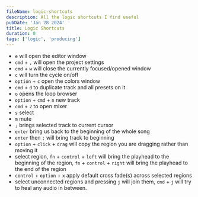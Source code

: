 ```yaml
---
fileName: logic-shortcuts
description: All the logic shortcuts I find useful
pubDate: 'Jan 28 2024'
title: Logic Shortcuts
duration: 0
tags: ['logic', 'producing']
---
```


- `e` will open the editor window
- `cmd` + `,` will open the project settings
- `cmd` + `w` will close the currently focused/opened window
- `c` will turn the cycle on/off
- `option` + `c` open the colors window
- `cmd` + `d` to duplicate track and all presets on it
- `o` opens the loop browser
- `option` + `cmd` + `n` new track
- `cmd` + `2` to open mixer
- `s` select
- `m` mute
- `;` brings selected track to current cursor
- `enter` bring us back to the beginning of the whole song
- `enter` then `;` will bring track to beginning
- `option` + `click` + `drag` will copy the region you are dragging rather than moving it
- select region, `fn` + `control` + `left` will bring the playhead to the beginning of the region, `fn` + `control` + `right` will bring the playhead to the end of the region
- `control` + `option` + `x` apply default cross fade(s) across selected regions
- select unconnected regions and pressing `j` will join them, `cmd` + `j` will try to heal any audio in between.
